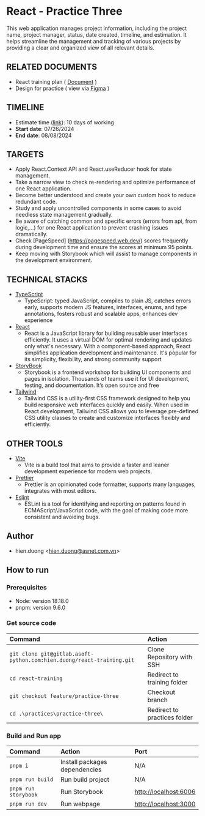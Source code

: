 # React - Practice Three

This web application manages project information, including the project name, project manager, status, date created, timeline, and estimation. It helps streamline the management and tracking of various projects by providing a clear and organized view of all relevant details.

## RELATED DOCUMENTS

- React training plan ( [Document](https://docs.google.com/document/d/10GPuskxX7rd66huUL57eAjJ4k-qGsqgf5nMKDHh3ufc/edit) )
- Design for practice ( view via [Figma](<https://www.figma.com/design/1nkWBjRpkdkigZk0wHkfJf/Project-Management-(Copy)?node-id=0-1N>) )

## TIMELINE

- Estimate time ([link](https://docs.google.com/document/d/1e2G5DyyU9YI18dD4GWiOqObqCcdRBRD_3K3m7nYosmA/edit)): 10 days of working
- **Start date**: 07/26/2024
- **End date**: 08/08/2024

## TARGETS

- Apply React.Context API and React.useReducer hook for state management.
- Take a narrow view to check re-rendering and optimize performance of one React application.
- Become better understood and create your own custom hook to reduce redundant code.
- Study and apply uncontrolled components in some cases to avoid needless state management gradually.
- Be aware of catching common and specific errors (errors from api, from logic,...) for one React application to prevent crashing issues dramatically.
- Check [PageSpeed] (<https://pagespeed.web.dev/>) scores frequently during development time and ensure the scores at minimum 95 points.
- Keep moving with Storybook which will assist to manage components in the development environment.

## TECHNICAL STACKS

- [TypeScript](https://www.typescriptlang.org/)
  - TypeScript: typed JavaScript, compiles to plain JS, catches errors early, supports modern JS features, interfaces, enums, and type annotations, fosters robust and scalable apps, enhances dev experience
- [React](https://react.dev/learn)
  - React is a JavaScript library for building reusable user interfaces efficiently. It uses a virtual DOM for optimal rendering and updates only what's necessary. With a component-based approach, React simplifies application development and maintenance. It's popular for its simplicity, flexibility, and strong community support
- [StoryBook](https://storybook.js.org)
  - Storybook is a frontend workshop for building UI components and pages in isolation. Thousands of teams use it for UI development, testing, and documentation. It’s open source and free
- [Tailwind](https://tailwindui.com/documentation)
  - Tailwind CSS is a utility-first CSS framework designed to help you build responsive web interfaces quickly and easily. When used in React development, Tailwind CSS allows you to leverage pre-defined CSS utility classes to create and customize interfaces flexibly and efficiently.

## OTHER TOOLS

- [Vite](https://vitejs.dev/)
  - Vite is a build tool that aims to provide a faster and leaner development experience for modern web projects.
- [Prettier](https://prettier.io/)
  - Prettier is an opinionated code formatter, supports many languages, integrates with most editors.
- [Eslint](https://eslint.org/)
  - ESLint is a tool for identifying and reporting on patterns found in ECMAScript/JavaScript code, with the goal of making code more consistent and avoiding bugs.

## Author

- hien.duong <[hien.duong@asnet.com.vn](hien.duong@asnet.com.vn)>

## How to run

### Prerequisites

- Node: version 18.18.0
- pnpm: version 9.6.0

### Get source code

| Command                                                               | Action                       |
| :-------------------------------------------------------------------- | :--------------------------- |
| `git clone git@gitlab.asoft-python.com:hien.duong/react-training.git` | Clone Repository with SSH    |
| `cd react-training`                                                   | Redirect to training folder  |
| `git checkout feature/practice-three`                                 | Checkout branch              |
| `cd .\practices\practice-three\`                                      | Redirect to practices folder |

### Build and Run app

| Command              | Action                        | Port                    |
| :------------------- | :---------------------------- | :---------------------- |
| `pnpm i`             | Install packages dependencies | N/A                     |
| `pnpm run build`     | Run build project             | N/A                     |
| `pnpm run storybook` | Run Storybook                 | <http://localhost:6006> |
| `pnpm run dev`       | Run webpage                   | <http://localhost:3000> |
